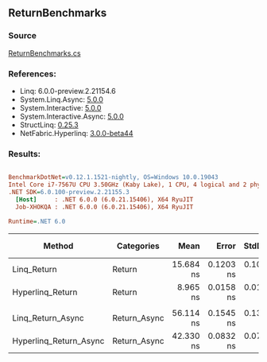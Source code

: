 ﻿## ReturnBenchmarks

### Source
[ReturnBenchmarks.cs](../NetFabric.Hyperlinq.Benchmarks/Benchmarks/ReturnBenchmarks.cs)

### References:
- Linq: 6.0.0-preview.2.21154.6
- System.Linq.Async: [5.0.0](https://www.nuget.org/packages/System.Linq.Async/5.0.0)
- System.Interactive: [5.0.0](https://www.nuget.org/packages/System.Interactive/5.0.0)
- System.Interactive.Async: [5.0.0](https://www.nuget.org/packages/System.Interactive.Async/5.0.0)
- StructLinq: [0.25.3](https://www.nuget.org/packages/StructLinq/0.25.3)
- NetFabric.Hyperlinq: [3.0.0-beta44](https://www.nuget.org/packages/NetFabric.Hyperlinq/3.0.0-beta44)

### Results:
``` ini

BenchmarkDotNet=v0.12.1.1521-nightly, OS=Windows 10.0.19043
Intel Core i7-7567U CPU 3.50GHz (Kaby Lake), 1 CPU, 4 logical and 2 physical cores
.NET SDK=6.0.100-preview.2.21155.3
  [Host]     : .NET 6.0.0 (6.0.21.15406), X64 RyuJIT
  Job-XHOKQA : .NET 6.0.0 (6.0.21.15406), X64 RyuJIT

Runtime=.NET 6.0  

```
|                 Method |   Categories |      Mean |     Error |    StdDev | Ratio |  Gen 0 | Gen 1 | Gen 2 | Allocated |
|----------------------- |------------- |----------:|----------:|----------:|------:|-------:|------:|------:|----------:|
|            Linq_Return |       Return | 15.684 ns | 0.1203 ns | 0.1067 ns |  1.00 | 0.0191 |     - |     - |      40 B |
|       Hyperlinq_Return |       Return |  8.965 ns | 0.0158 ns | 0.0140 ns |  0.57 |      - |     - |     - |         - |
|                        |              |           |           |           |       |        |       |       |           |
|      Linq_Return_Async | Return_Async | 56.114 ns | 0.1545 ns | 0.1370 ns |  1.00 | 0.0229 |     - |     - |      48 B |
| Hyperlinq_Return_Async | Return_Async | 42.330 ns | 0.0832 ns | 0.0738 ns |  0.75 |      - |     - |     - |         - |
